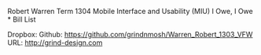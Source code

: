 Robert Warren
Term 1304
Mobile Interface and Usability (MIU)
I Owe, I Owe * Bill List

Dropbox: 
Github: https://github.com/grindnmosh/Warren_Robert_1303_VFW
URL: http://grind-design.com

